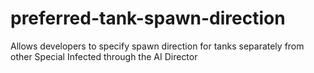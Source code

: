 # preferred-tank-spawn-direction
 Allows developers to specify spawn direction for tanks separately from other Special Infected through the AI Director
